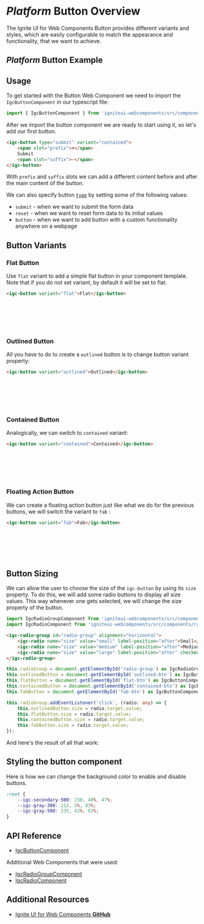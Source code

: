 # $Platform$ Button Overview

The Ignite UI for Web Components Button provides different variants and styles, which are easily configurable to match the appearance and functionality, that we want to achieve.

## $Platform$ Button Example

<code-view style="height: 100px"
           data-demos-base-url="{environment:dvDemosBaseUrl}"
           iframe-src="{environment:dvDemosBaseUrl}/editors/button-overview"
           alt="$Platform$ Button Example"
           github-src="editors/button-overview">
</code-view>

## Usage

To get started with the Button Web Component we need to import the `IgcButtonComponent` in our typescript file:

```ts
import { IgcButtonComponent } from 'igniteui-webcomponents/src/components/button/button'; 
```

After we import the button component we are ready to start using it, so let's add our first button.

```html
<igc-button type="submit" variant="contained">
    <span slot="prefix">+</span>
    Submit
    <span slot="suffix">-</span>
</igc-button>
```

With `prefix` and `suffix` slots we can add a different content before and after the main content of the button.

We can also specify button [`type`]() by setting some of the following values:

- `submit` - when we want to submit the form data
- `reset` - when we want to reset form data to its initial values
- `button` - when we want to add button with a custom functionality anywhere on a webpage


## Button Variants

### Flat Button

Use `flat` variant to add a simple flat button in your component template. Note that if you do not set variant, by default it will be set to flat.

```html
<igc-button variant="flat">Flat</igc-button>
```

<div class="sample-container loading" style="height: 70px">
    <iframe class="lazyload" seamless width="100%" height="100%" frameborder="0" data-src="{environment:dvDemosBaseUrl}/editors/button-flat">
</iframe></div>

### Outlined Button

All you have to do to create a `outlined` button is to change button variant property:

```html
<igc-button variant="outlined">Outlined</igc-button>
```

<div class="sample-container loading" style="height: 70px">
    <iframe class="lazyload" seamless width="100%" height="100%" frameborder="0" data-src="{environment:dvDemosBaseUrl}/editors/button-outlined">
</iframe></div>

### Contained Button

Analogically, we can switch to `contained` variant:

```html
<igc-button variant="contained">Contained</igc-button>
```

<div class="sample-container loading" style="height: 70px">
    <iframe class="lazyload" seamless width="100%" height="100%" frameborder="0" data-src="{environment:dvDemosBaseUrl}/editors/button-contained">
</iframe></div>

### Floating Action Button

We can create a floating action button just like what we do for the previous buttons, we will switch the variant to `fab` :

```html
<igc-button variant="fab">Fab</igc-button>
```

<div class="sample-container loading" style="height: 70px">
    <iframe class="lazyload" seamless width="100%" height="100%" frameborder="0" data-src="{environment:dvDemosBaseUrl}/editors/button-fab">
</iframe></div>

## Button Sizing

We can allow the user to choose the size of the `igc-button` by using its `size` property. То do this, we will add some radio buttons to display all size values. This way whenever one gets selected, we will change the size property of the button.

```ts
import IgcRadioGroupComponent from 'igniteui-webcomponents/src/components/radio-group/radio-group';
import IgcRadioComponent from 'igniteui-webcomponents/src/components/radio/radio';
```

```html
<igc-radio-group id="radio-group" alignment="horizontal">
    <igc-radio name="size" value="small" label-position="after">Small</igc-radio>
    <igc-radio name="size" value="medium" label-position="after">Medium</igc-radio>
    <igc-radio name="size" value="large" label-position="after" checked="true">Large</igc-radio>
</igc-radio-group>
```

```ts
this.radioGroup = document.getElementById('radio-group') as IgcRadioGroupComponent;
this.outlinedButton = document.getElementById('outlined-btn') as IgcButtonComponent;
this.flatButton = document.getElementById('flat-btn') as IgcButtonComponent;
this.containedButton = document.getElementById('contained-btn') as IgcButtonComponent;
this.fabButton = document.getElementById('fab-btn') as IgcButtonComponent;

this.radioGroup.addEventListener('click', (radio: any) => {
    this.outlinedButton.size = radio.target.value;
    this.flatButton.size = radio.target.value;
    this.containedButton.size = radio.target.value;
    this.fabButton.size = radio.target.value;
});        
```

And here's the result of all that work:

<code-view style="height: 200px"
           data-demos-base-url="{environment:dvDemosBaseUrl}"
           iframe-src="{environment:dvDemosBaseUrl}/editors/button-size"
           alt="$Platform$ List Example"
           github-src="/editors/button-size">
</code-view>

## Styling the button component

Here is how we can change the background color to enable and disable buttons.

```css
:root {
    --igc-secondary-500: 230, 48%, 47%;
    --igc-gray-300: 212, 5%, 83%;
    --igc-gray-500: 235, 42%, 83%;
}
```

<code-view style="height: 100px"
           data-demos-base-url="{environment:dvDemosBaseUrl}"
           iframe-src="{environment:dvDemosBaseUrl}/editors/button-styling"
           alt="$Platform$ List Example"
           github-src="/editors/button-styling">
</code-view>

## API Reference

* [IgcButtonComponent]()

Additional Web Components that were used:

* [IgcRadioGroupComponent]()
* [IgcRadioComponent]()

## Additional Resources

<div class="divider--half"></div>

* [Ignite UI for Web Components **GitHub**](https://github.com/IgniteUI/igniteui-webcomponents)